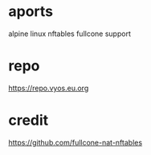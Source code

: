 # aports

alpine linux  nftables fullcone support

# repo
https://repo.vyos.eu.org

# credit
https://github.com/fullcone-nat-nftables
